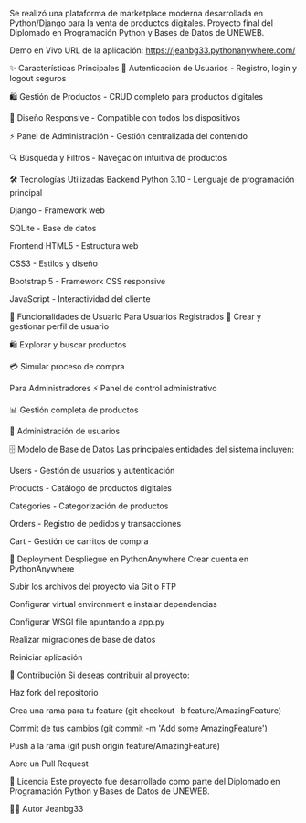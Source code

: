 Se realizó una plataforma de marketplace moderna desarrollada en Python/Django para la venta de productos digitales. Proyecto final del Diplomado en Programación Python y Bases de Datos de UNEWEB.

Demo en Vivo
URL de la aplicación: https://jeanbg33.pythonanywhere.com/

✨ Características Principales
🔐 Autenticación de Usuarios - Registro, login y logout seguros

🛍️ Gestión de Productos - CRUD completo para productos digitales

📱 Diseño Responsive - Compatible con todos los dispositivos

⚡ Panel de Administración - Gestión centralizada del contenido

🔍 Búsqueda y Filtros - Navegación intuitiva de productos

🛠️ Tecnologías Utilizadas
Backend
Python 3.10 - Lenguaje de programación principal

Django - Framework web

SQLite - Base de datos

Frontend
HTML5 - Estructura web

CSS3 - Estilos y diseño

Bootstrap 5 - Framework CSS responsive

JavaScript - Interactividad del cliente

👤 Funcionalidades de Usuario
Para Usuarios Registrados
👤 Crear y gestionar perfil de usuario

🛍️ Explorar y buscar productos

💳 Simular proceso de compra

Para Administradores
⚡ Panel de control administrativo

📊 Gestión completa de productos

👥 Administración de usuarios

🗄️ Modelo de Base de Datos
Las principales entidades del sistema incluyen:

Users - Gestión de usuarios y autenticación

Products - Catálogo de productos digitales

Categories - Categorización de productos

Orders - Registro de pedidos y transacciones

Cart - Gestión de carritos de compra

🚀 Deployment
Despliegue en PythonAnywhere
Crear cuenta en PythonAnywhere

Subir los archivos del proyecto via Git o FTP

Configurar virtual environment e instalar dependencias

Configurar WSGI file apuntando a app.py

Realizar migraciones de base de datos

Reiniciar aplicación

🤝 Contribución
Si deseas contribuir al proyecto:

Haz fork del repositorio

Crea una rama para tu feature (git checkout -b feature/AmazingFeature)

Commit de tus cambios (git commit -m 'Add some AmazingFeature')

Push a la rama (git push origin feature/AmazingFeature)

Abre un Pull Request

📝 Licencia
Este proyecto fue desarrollado como parte del Diplomado en Programación Python y Bases de Datos de UNEWEB.

👨‍💻 Autor
Jeanbg33 
